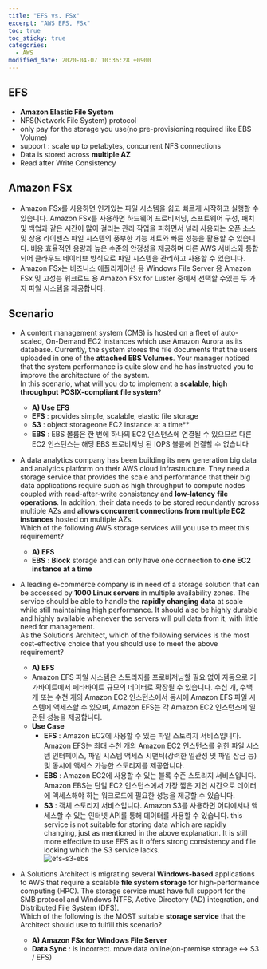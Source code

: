 ```yaml
---
title: "EFS vs. FSx"
excerpt: "AWS EFS, FSx"
toc: true
toc_sticky: true
categories:
  - AWS
modified_date: 2020-04-07 10:36:28 +0900
---
```

## EFS
- **Amazon Elastic File System**
- NFS(Network File System) protocol 
- only pay for the storage you use(no pre-provisioning required like EBS Volume)
- support : scale up to petabytes, concurrent NFS connections
- Data is stored across **multiple AZ**
- Read after Write Consistency

## Amazon FSx
- Amazon FSx를 사용하면 인기있는 파일 시스템을 쉽고 빠르게 시작하고 실행할 수 있습니다. Amazon FSx를 사용하면 하드웨어 프로비저닝, 소프트웨어 구성, 패치 및 백업과 같은 시간이 많이 걸리는 관리 작업을 피하면서 널리 사용되는 오픈 소스 및 상용 라이센스 파일 시스템의 풍부한 기능 세트와 빠른 성능을 활용할 수 있습니다. 비용 효율적인 용량과 높은 수준의 안정성을 제공하며 다른 AWS 서비스와 통합되어 클라우드 네이티브 방식으로 파일 시스템을 관리하고 사용할 수 있습니다.
- Amazon FSx는 비즈니스 애플리케이션 용 Windows File Server 용 Amazon FSx 및 고성능 워크로드 용 Amazon FSx for Luster 중에서 선택할 수있는 두 가지 파일 시스템을 제공합니다.

## Scenario
- A content management system (CMS) is hosted on a fleet of auto-scaled, On-Demand EC2 instances which use Amazon Aurora as its database. Currently, the system stores the file documents that the users uploaded in one of the **attached EBS Volumes**. Your manager noticed that the system performance is quite slow and he has instructed you to improve the architecture of the system.    
In this scenario, what will you do to implement a **scalable, high throughput POSIX-compliant file system**?
  - **A) Use EFS**
  - **EFS** : provides simple, scalable, elastic file storage
  - **S3** : object storageone EC2 instance at a time**
  - **EBS** : EBS 볼륨은 한 번에 하나의 EC2 인스턴스에 연결될 수 있으므로 다른 EC2 인스턴스는 해당 EBS 프로비저닝 된 IOPS 볼륨에 연결할 수 없습니다

- A data analytics company has been building its new generation big data and analytics platform on their AWS cloud infrastructure. They need a storage service that provides the scale and performance that their big data applications require such as high throughput to compute nodes coupled with read-after-write consistency and **low-latency** **file operations**. In addition, their data needs to be stored redundantly across multiple AZs and **allows concurrent connections from multiple EC2 instances** hosted on multiple AZs.     
Which of the following AWS storage services will you use to meet this requirement?
  - **A) EFS**
  - **EBS** : **Block** storage and can only have one connection to **one EC2 instance at a time**

- A leading e-commerce company is in need of a storage solution that can be accessed by **1000 Linux servers** in multiple availability zones. The service should be able to handle the **rapidly changing data** at scale while still maintaining high performance. It should also be highly durable and highly available whenever the servers will pull data from it, with little need for management.    
As the Solutions Architect, which of the following services is the most cost-effective choice that you should use to meet the above requirement?
  - **A) EFS**
  - Amazon EFS 파일 시스템은 스토리지를 프로비저닝할 필요 없이 자동으로 기가바이트에서 페타바이트 규모의 데이터로 확장될 수 있습니다. 수십 개, 수백 개 또는 수천 개의 Amazon EC2 인스턴스에서 동시에 Amazon EFS 파일 시스템에 액세스할 수 있으며, Amazon EFS는 각 Amazon EC2 인스턴스에 일관된 성능을 제공합니다.
  - **Use Case**
    - **EFS** : Amazon EC2에 사용할 수 있는 파일 스토리지 서비스입니다. Amazon EFS는 최대 수천 개의 Amazon EC2 인스턴스를 위한 파일 시스템 인터페이스, 파일 시스템 액세스 시맨틱(강력한 일관성 및 파일 잠금 등) 및 동시에 액세스 가능한 스토리지를 제공합니다.
    - **EBS** : Amazon EC2에 사용할 수 있는 블록 수준 스토리지 서비스입니다. Amazon EBS는 단일 EC2 인스턴스에서 가장 짧은 지연 시간으로 데이터에 액세스해야 하는 워크로드에 필요한 성능을 제공할 수 있습니다.
    - **S3** : 객체 스토리지 서비스입니다. Amazon S3를 사용하면 어디에서나 액세스할 수 있는 인터넷 API를 통해 데이터를 사용할 수 있습니다. this service is not suitable for storing data which are rapidly changing, just as mentioned in the above explanation. It is still more effective to use EFS as it offers strong consistency and file locking which the S3 service lacks.   
    ![efs-s3-ebs](https://dasoldasol.github.io/assets/images/image/efs-s3-ebs.PNG)

- A Solutions Architect is migrating several **Windows-based** applications to AWS that require a scalable **file system storage** 
for high-performance computing (HPC). The storage service must have full support for the SMB protocol and Windows NTFS, Active Directory (AD) integration, and Distributed File System (DFS).    
Which of the following is the MOST suitable **storage service** that the Architect should use to fulfill this scenario?
  - **A) Amazon FSx for Windows File Server**
  - **Data Sync** : is incorrect. move data online(on-premise storage <-> S3 / EFS)
